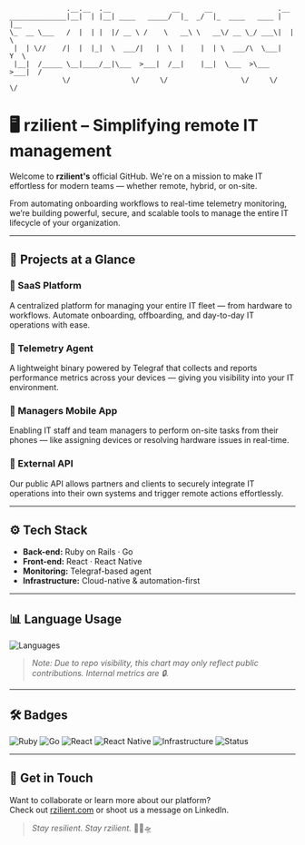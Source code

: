```
              .__.__  .__               __      __                .__
______________|__|  | |__| ____   _____/  |_  _/  |_  ____   ____ |  |__
\_  __ \___   /  |  | |  |/ __ \ /    \   __\ \   __\/ __ \_/ ___\|  |  \
 |  | \//    /|  |  |_|  \  ___/|   |  \  |    |  | \  ___/\  \___|   Y  \
 |__|  /_____ \__|____/__|\___  >___|  /__|    |__|  \___  >\___  >___|  /
             \/               \/     \/                  \/     \/     \/
```


# 🖥️ rzilient – Simplifying remote IT management

Welcome to **rzilient's** official GitHub. We're on a mission to make IT effortless for modern teams — whether remote, hybrid, or on-site.

From automating onboarding workflows to real-time telemetry monitoring, we’re building powerful, secure, and scalable tools to manage the entire IT lifecycle of your organization.

---

## 🚀 Projects at a Glance

### 🧩 SaaS Platform  
A centralized platform for managing your entire IT fleet — from hardware to workflows. Automate onboarding, offboarding, and day-to-day IT operations with ease.

### 📡 Telemetry Agent  
A lightweight binary powered by Telegraf that collects and reports performance metrics across your devices — giving you visibility into your IT environment.

### 📱 Managers Mobile App  
Enabling IT staff and team managers to perform on-site tasks from their phones — like assigning devices or resolving hardware issues in real-time.

### 🔗 External API  
Our public API allows partners and clients to securely integrate IT operations into their own systems and trigger remote actions effortlessly.

---

## ⚙️ Tech Stack

- **Back-end:** Ruby on Rails · Go  
- **Front-end:** React · React Native  
- **Monitoring:** Telegraf-based agent  
- **Infrastructure:** Cloud-native & automation-first  

---

## 📊 Language Usage

![Languages](https://github-readme-stats.vercel.app/api/top-langs/?username=rzilient-club&layout=compact&hide=html&theme=default)

> _Note: Due to repo visibility, this chart may only reflect public contributions. Internal metrics are 🔒._

---

## 🛠️ Badges

![Ruby](https://img.shields.io/badge/Built%20with-Ruby%20on%20Rails-red)
![Go](https://img.shields.io/badge/Powered%20by-Go-blue)
![React](https://img.shields.io/badge/Frontend-React-61DAFB)
![React Native](https://img.shields.io/badge/Mobile-React%20Native-61DAFB)
![Infrastructure](https://img.shields.io/badge/Infrastructure-Automated-orange)
![Status](https://img.shields.io/badge/Status-In%20Production-brightgreen)

---

## 🧠 Get in Touch

Want to collaborate or learn more about our platform?  
Check out [rzilient.com](https://en.rzilient.club) or shoot us a message on LinkedIn.

> _Stay resilient. Stay rzilient._ 💾📡🛸

